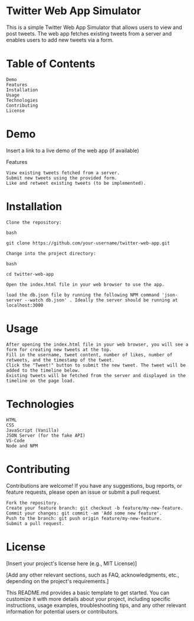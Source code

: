 # Twitter Web App Simulator

This is a simple Twitter Web App Simulator that allows users to view and post tweets. The web app fetches existing tweets from a server and enables users to add new tweets via a form.

# Table of Contents

    Demo
    Features
    Installation
    Usage
    Technologies
    Contributing
    License

# Demo

Insert a link to a live demo of the web app (if available)

Features

    View existing tweets fetched from a server. 
    Submit new tweets using the provided form.
    Like and retweet existing tweets (to be implemented).

# Installation

    Clone the repository:

    bash

    git clone https://github.com/your-username/twitter-web-app.git

    Change into the project directory:

    bash

    cd twitter-web-app

    Open the index.html file in your web browser to use the app.

    load the db.json file by running the following NPM command 'json-server --watch db.json' . Ideally the server should be running at localhost:3000

# Usage

    After opening the index.html file in your web browser, you will see a form for creating new tweets at the top.
    Fill in the username, tweet content, number of likes, number of retweets, and the timestamp of the tweet.
    Click the "Tweet!" button to submit the new tweet. The tweet will be added to the timeline below.
    Existing tweets will be fetched from the server and displayed in the timeline on the page load.

# Technologies

    HTML
    CSS
    JavaScript (Vanilla)
    JSON Server (for the fake API)
    VS-Code
    Node and NPM

# Contributing

Contributions are welcome! If you have any suggestions, bug reports, or feature requests, please open an issue or submit a pull request.

    Fork the repository.
    Create your feature branch: git checkout -b feature/my-new-feature.
    Commit your changes: git commit -am 'Add some new feature'.
    Push to the branch: git push origin feature/my-new-feature.
    Submit a pull request.

# License

[Insert your project's license here (e.g., MIT License)]

[Add any other relevant sections, such as FAQ, acknowledgments, etc., depending on the project's requirements.]

This README.md provides a basic template to get started. You can customize it with more details about your project, including specific instructions, usage examples, troubleshooting tips, and any other relevant information for potential users or contributors.